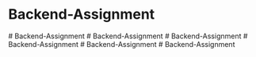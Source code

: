 # Backend-Assignment
#   B a c k e n d - A s s i g n m e n t  
 #   B a c k e n d - A s s i g n m e n t  
 #   B a c k e n d - A s s i g n m e n t  
 #   B a c k e n d - A s s i g n m e n t  
 #   B a c k e n d - A s s i g n m e n t  
 #   B a c k e n d - A s s i g n m e n t  
 